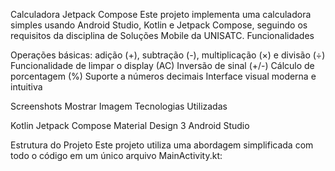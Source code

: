 Calculadora Jetpack Compose
Este projeto implementa uma calculadora simples usando Android Studio, Kotlin e Jetpack Compose, seguindo os requisitos da disciplina de Soluções Mobile da UNISATC.
Funcionalidades

Operações básicas: adição (+), subtração (-), multiplicação (×) e divisão (÷)
Funcionalidade de limpar o display (AC)
Inversão de sinal (+/-)
Cálculo de porcentagem (%)
Suporte a números decimais
Interface visual moderna e intuitiva

Screenshots
Mostrar Imagem
Tecnologias Utilizadas

Kotlin
Jetpack Compose
Material Design 3
Android Studio

Estrutura do Projeto
Este projeto utiliza uma abordagem simplificada com todo o código em um único arquivo MainActivity.kt:
